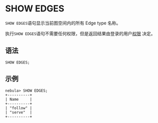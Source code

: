 # SHOW EDGES

`SHOW EDGES`语句显示当前图空间内的所有 Edge type 名称。

执行`SHOW EDGES`语句不需要任何权限，但是返回结果由登录的用户[权限](../../7.data-security/1.authentication/3.role-list.md) 决定。

## 语法

```ngql
SHOW EDGES;
```

## 示例

```ngql
nebula> SHOW EDGES;
+----------+
| Name     |
+----------+
| "follow" |
| "serve"  |
+----------+
```
